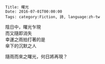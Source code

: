     Title: 曙光
    Date: 2016-07-01T00:00:00
    Tags: category:Fiction, 詩, language:zh-tw

陰日中，曙光乍現<br>
而又隨即消失<br>
幸運之雨拍打著的是<br>
傘下的沉默之人<br>

隨雨而來之曙光，何日將再現？
